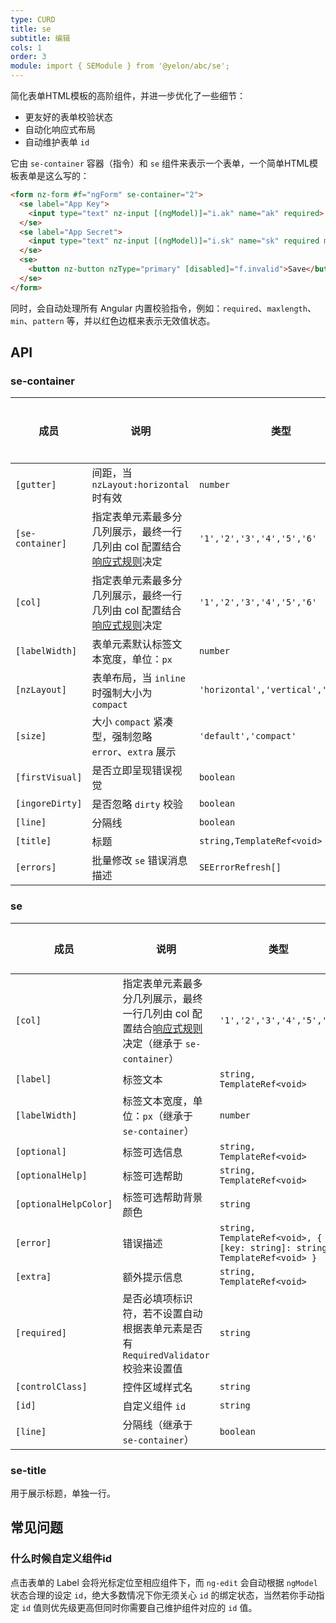 ```yaml
---
type: CURD
title: se
subtitle: 编辑
cols: 1
order: 3
module: import { SEModule } from '@yelon/abc/se';
---
```


简化表单HTML模板的高阶组件，并进一步优化了一些细节：

- 更友好的表单校验状态
- 自动化响应式布局
- 自动维护表单 `id`

它由 `se-container` 容器（指令）和 `se` 组件来表示一个表单，一个简单HTML模板表单是这么写的：

```html
<form nz-form #f="ngForm" se-container="2">
  <se label="App Key">
    <input type="text" nz-input [(ngModel)]="i.ak" name="ak" required>
  </se>
  <se label="App Secret">
    <input type="text" nz-input [(ngModel)]="i.sk" name="sk" required maxlength="32">
  </se>
  <se>
    <button nz-button nzType="primary" [disabled]="f.invalid">Save</button>
  </se>
</form>
```

同时，会自动处理所有 Angular 内置校验指令，例如：`required`、`maxlength`、`min`、`pattern` 等，并以红色边框来表示无效值状态。

## API

### se-container

| 成员 | 说明 | 类型 | 默认值 | 全局配置 |
|----|----|----|-----|------|
| `[gutter]` | 间距，当 `nzLayout:horizontal` 时有效 | `number` | `32` | ✅ |
| `[se-container]` | 指定表单元素最多分几列展示，最终一行几列由 col 配置结合[响应式规则](/theme/responsive)决定 | `'1','2','3','4','5','6'` | - |  |
| `[col]` | 指定表单元素最多分几列展示，最终一行几列由 col 配置结合[响应式规则](/theme/responsive)决定 | `'1','2','3','4','5','6'` | - | ✅ |
| `[labelWidth]` | 表单元素默认标签文本宽度，单位：`px` | `number` | `150` | ✅ |
| `[nzLayout]` | 表单布局，当 `inline` 时强制大小为 `compact` | `'horizontal','vertical','inline'` | `'horizontal'` | ✅ |
| `[size]` | 大小 `compact` 紧凑型，强制忽略 `error`、`extra` 展示 | `'default','compact'` | `'default'` | ✅ |
| `[firstVisual]` | 是否立即呈现错误视觉 | `boolean` | `false` | ✅ |
| `[ingoreDirty]` | 是否忽略 `dirty` 校验 | `boolean` | `false` | ✅ |
| `[line]` | 分隔线 | `boolean` | `false` |  |
| `[title]` | 标题 | `string,TemplateRef<void>` | - |  |
| `[errors]` | 批量修改 `se` 错误消息描述 | `SEErrorRefresh[]` | - |  |

### se

| 成员 | 说明 | 类型 | 默认值 |
|----|----|----|-----|
| `[col]` | 指定表单元素最多分几列展示，最终一行几列由 col 配置结合[响应式规则](/theme/responsive)决定（继承于 `se-container`） | `'1','2','3','4','5','6'` | - |
| `[label]` | 标签文本 | `string, TemplateRef<void>` | - |
| `[labelWidth]` | 标签文本宽度，单位：`px`（继承于 `se-container`） | `number` | - |
| `[optional]` | 标签可选信息 | `string, TemplateRef<void>` | - |
| `[optionalHelp]` | 标签可选帮助 | `string, TemplateRef<void>` | - |
| `[optionalHelpColor]` | 标签可选帮助背景颜色	 | `string` | - |
| `[error]` | 错误描述 | `string, TemplateRef<void>, { [key: string]: string, TemplateRef<void> }` | - |
| `[extra]` | 额外提示信息 | `string, TemplateRef<void>` | - |
| `[required]` | 是否必填项标识符，若不设置自动根据表单元素是否有 `RequiredValidator` 校验来设置值 | `string` | - |
| `[controlClass]` | 控件区域样式名 | `string` | - |
| `[id]` | 自定义组件 `id` | `string` | - |
| `[line]` | 分隔线（继承于 `se-container`） | `boolean` | - |

### se-title

用于展示标题，单独一行。

## 常见问题

### 什么时候自定义组件id

点击表单的 Label 会将光标定位至相应组件下，而 `ng-edit` 会自动根据 `ngModel` 状态合理的设定 `id`，绝大多数情况下你无须关心 `id` 的绑定状态，当然若你手动指定 `id` 值则优先级更高但同时你需要自己维护组件对应的 `id` 值。
